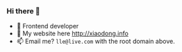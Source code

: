 ### Hi there 👋


- 🔭 Frontend developer
- 💬 My website here http://xiaodong.info
- 📫 Email me? `lle@live.com` with the root domain above.


